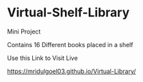 # Virtual-Shelf-Library
Mini Project

Contains 16 Different books placed in a shelf 

Use this Link to Visit Live

https://mridulgoel03.github.io/Virtual-Library/
